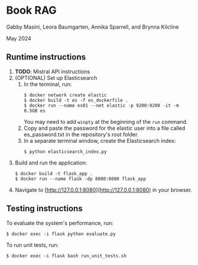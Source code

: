 # Book RAG
Gabby Masini, Leora Baumgarten, Annika Sparrell, and Brynna Kilcline

May 2024

## Runtime instructions

1. **TODO**: Mistral API instructions
2. (OPTIONAL) Set up Elasticsearch
   1. In the terminal, run:
        ```
        $ docker network create elastic
        $ docker build -t es -f es_dockerfile .
        $ docker run --name es01 --net elastic -p 9200:9200 -it -m 0.5GB es
        ```
        You may need to add `winpty` at the beginning of the `run` command. 
   2. Copy and paste the password for the elastic user into a file called es_password.txt in the repository's root folder.
   3. In a separate terminal window, create the Elasticsearch index:
        ```
        $ python elasticsearch_index.py
        ```
3. Build and run the application:
    ```
    $ docker build -t flask_app .
    $ docker run --name flask -dp 8080:8080 flask_app
    ```
4. Navigate to [http://127.0.0.1:8080](http://127.0.0.1:8080) in your browser.

## Testing instructions
To evaluate the system's performance, run:
```
$ docker exec -i flask python evaluate.py
```
To run unit tests, run:
```
$ docker exec -i flask bash run_unit_tests.sh
```
